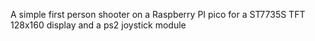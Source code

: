 A simple first person shooter on a Raspberry PI pico for a ST7735S TFT 128x160 display and a ps2 joystick module
